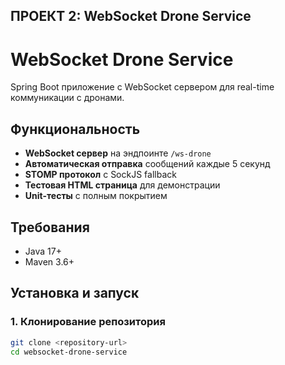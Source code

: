 ## **ПРОЕКТ 2: WebSocket Drone Service**

# WebSocket Drone Service

Spring Boot приложение с WebSocket сервером для real-time коммуникации с дронами.

## Функциональность

- **WebSocket сервер** на эндпоинте `/ws-drone`
- **Автоматическая отправка** сообщений каждые 5 секунд
- **STOMP протокол** с SockJS fallback
- **Тестовая HTML страница** для демонстрации
- **Unit-тесты** с полным покрытием

## Требования

- Java 17+
- Maven 3.6+

## Установка и запуск

### 1. Клонирование репозитория
```bash
git clone <repository-url>
cd websocket-drone-service
